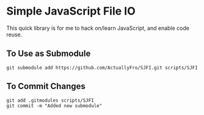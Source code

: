 Simple JavaScript File IO
=========================

This quick library is for me to hack on/learn JavaScript, and enable code reuse.

To Use as Submodule
-------------------
```
git submodule add https://github.com/ActuallyFro/SJFI.git scripts/SJFI
```

To Commit Changes
-----------------
```
git add .gitmodules scripts/SJFI
git commit -m "Added new submodule"
```
